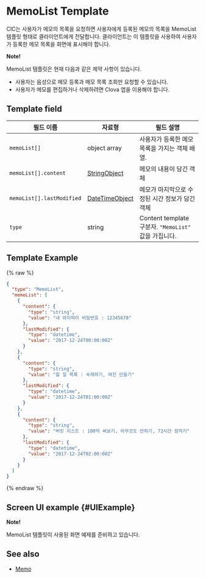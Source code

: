 # MemoList Template
CIC는 사용자가 메모의 목록을 요청하면 사용자에게 등록된 메모의 목록을 MemoList 템플릿 형태로 클라이언트에게 전달합니다. 클라이언트는 이 템플릿을 사용하여 사용자가 등록한 메모 목록을 화면에 표시해야 합니다.

<div class="note">
<p><strong>Note!</strong></p>
<p>MemoList 템플릿은 현재 다음과 같은 제약 사항이 있습니다.</p>
<ul>
  <li>사용자는 음성으로 메모 등록과 메모 목록 조회만 요청할 수 있습니다.</li>
  <li>사용자가 메모를 편집하거나 삭제하려면 Clova 앱을 이용해야 합니다.</li>
</ul>
</div>

## Template field

| 필드 이름       | 자료형    | 필드 설명                     |
|---------------|---------|-----------------------------|
| `memoList[]`              | object array  | 사용자가 등록한 메모 목록을 가지는 객체 배열.                                       |
| `memoList[].content`      | [StringObject](/CIC/References/ContentTemplates/Shared_Objects.md#StringObject)     | 메모의 내용이 담긴 객체  |
| `memoList[].lastModified` | [DateTimeObject](/CIC/References/ContentTemplates/Shared_Objects.md#DateTimeObject) | 메모가 마지막으로 수정된 시간 정보가 담긴 객체 |
| `type`        | string                                                                              | Content template 구분자. `"MemoList"` 값을 가집니다.             |

## Template Example

{% raw %}

```json
{
  "type": "MemoList",
  "memoList": [
    {
      "content": {
        "type": "string",
        "value": "내 와이파이 비밀번호 : 12345678"
      },
      "lastModified": {
        "type": "datetime",
        "value": "2017-12-24T00:00:00Z"
      }
    },
    {
      "content": {
        "type": "string",
        "value": "할 일 목록 : 숙제하기, 여친 만들기"
      },
      "lastModified": {
        "type": "datetime",
        "value": "2017-12-24T01:00:00Z"
      }
    },
    {
      "content": {
        "type": "string",
        "value": "버킷 리스트 : 100억 써보기, 아무것도 안하기, 72시간 잠자기"
      },
      "lastModified": {
        "type": "datetime",
        "value": "2017-12-24T02:00:00Z"
      }
    }
  ]
}
```

{% endraw %}

## Screen UI example {#UIExample}

<div class="note">
<p><strong>Note!</strong></p>
<p>MemoList 템플릿이 사용된 화면 예제를 준비하고 있습니다.</p>
</div>

## See also
* [Memo](/CIC/References/ContentTemplates/Memo.md)
